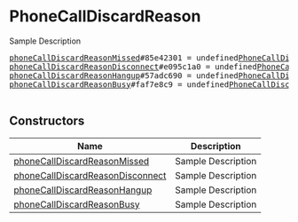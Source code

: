 # PhoneCallDiscardReason

Sample Description

<pre>
<a href="../constructor/phoneCallDiscardReasonMissed">phoneCallDiscardReasonMissed</a>#85e42301 = undefined<a href="../type/PhoneCallDiscardReason.md">PhoneCallDiscardReason</a>;
<a href="../constructor/phoneCallDiscardReasonDisconnect">phoneCallDiscardReasonDisconnect</a>#e095c1a0 = undefined<a href="../type/PhoneCallDiscardReason.md">PhoneCallDiscardReason</a>;
<a href="../constructor/phoneCallDiscardReasonHangup">phoneCallDiscardReasonHangup</a>#57adc690 = undefined<a href="../type/PhoneCallDiscardReason.md">PhoneCallDiscardReason</a>;
<a href="../constructor/phoneCallDiscardReasonBusy">phoneCallDiscardReasonBusy</a>#faf7e8c9 = undefined<a href="../type/PhoneCallDiscardReason.md">PhoneCallDiscardReason</a>;

</pre>

## Constructors

| Name | Description |
|------|-------------|
| [phoneCallDiscardReasonMissed](../constructor/phoneCallDiscardReasonMissed.md) | Sample Description |
| [phoneCallDiscardReasonDisconnect](../constructor/phoneCallDiscardReasonDisconnect.md) | Sample Description |
| [phoneCallDiscardReasonHangup](../constructor/phoneCallDiscardReasonHangup.md) | Sample Description |
| [phoneCallDiscardReasonBusy](../constructor/phoneCallDiscardReasonBusy.md) | Sample Description |

